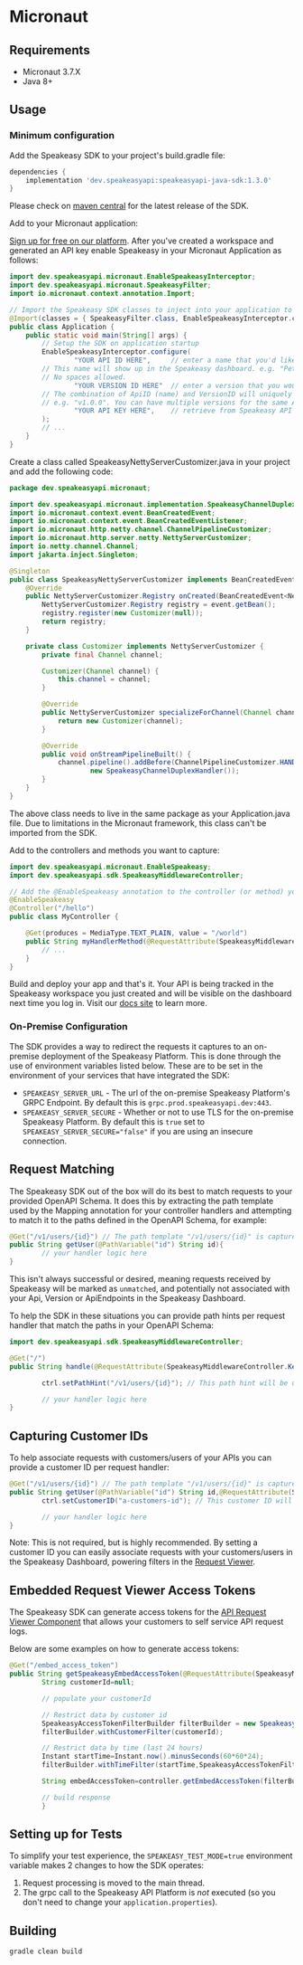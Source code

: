 # Micronaut

## Requirements

- Micronaut 3.7.X
- Java 8+

## Usage

### Minimum configuration

Add the Speakeasy SDK to your project's build.gradle file:

```groovy
dependencies {
    implementation 'dev.speakeasyapi:speakeasyapi-java-sdk:1.3.0'
}
```

Please check on [maven central](https://mavenlibs.com/maven/pom/dev.speakeasyapi/speakeasyapi-java-sdk) for
the latest release of the SDK.

Add to your Micronaut application:

[Sign up for free on our platform](https://www.speakeasyapi.dev/). After you've created a workspace and generated an API
key enable Speakeasy in your Micronaut Application as follows:

```java
import dev.speakeasyapi.micronaut.EnableSpeakeasyInterceptor;
import dev.speakeasyapi.micronaut.SpeakeasyFilter;
import io.micronaut.context.annotation.Import;

// Import the Speakeasy SDK classes to inject into your application to allow request capture
@Import(classes = { SpeakeasyFilter.class, EnableSpeakeasyInterceptor.class }, annotated = "*")
public class Application {
    public static void main(String[] args) {
        // Setup the SDK on application startup
        EnableSpeakeasyInterceptor.configure(
                "YOUR API ID HERE", 	// enter a name that you'd like to associate captured requests with. 
        // This name will show up in the Speakeasy dashboard. e.g. "PetStore" might be a good ApiID for a Pet Store's API.
        // No spaces allowed.
                "YOUR VERSION ID HERE"	// enter a version that you would like to associate captured requests with.
        // The combination of ApiID (name) and VersionID will uniquely identify your requests in the Speakeasy Dashboard.
        // e.g. "v1.0.0". You can have multiple versions for the same ApiID (if running multiple versions of your API)
                "YOUR API KEY HERE",	// retrieve from Speakeasy API dashboard. This can be optionally left out of the configure call and loaded from the SPEAKEASY_API_KEY environment variable.
        );
        // ...
    }
}
```

Create a class called SpeakeasyNettyServerCustomizer.java in your project and add the following code:

```java
package dev.speakeasyapi.micronaut;

import dev.speakeasyapi.micronaut.implementation.SpeakeasyChannelDuplexHandler;
import io.micronaut.context.event.BeanCreatedEvent;
import io.micronaut.context.event.BeanCreatedEventListener;
import io.micronaut.http.netty.channel.ChannelPipelineCustomizer;
import io.micronaut.http.server.netty.NettyServerCustomizer;
import io.netty.channel.Channel;
import jakarta.inject.Singleton;

@Singleton
public class SpeakeasyNettyServerCustomizer implements BeanCreatedEventListener<NettyServerCustomizer.Registry> {
    @Override
    public NettyServerCustomizer.Registry onCreated(BeanCreatedEvent<NettyServerCustomizer.Registry> event) {
        NettyServerCustomizer.Registry registry = event.getBean();
        registry.register(new Customizer(null));
        return registry;
    }

    private class Customizer implements NettyServerCustomizer {
        private final Channel channel;

        Customizer(Channel channel) {
            this.channel = channel;
        }

        @Override
        public NettyServerCustomizer specializeForChannel(Channel channel, ChannelRole role) {
            return new Customizer(channel);
        }

        @Override
        public void onStreamPipelineBuilt() {
            channel.pipeline().addBefore(ChannelPipelineCustomizer.HANDLER_HTTP_STREAM, "speakeasy",
                    new SpeakeasyChannelDuplexHandler());
        }
    }
}
```
The above class needs to live in the same package as your Application.java file. Due to limitations in the Micronaut framework, this class can't be imported from the SDK.

Add to the controllers and methods you want to capture:

```java
import dev.speakeasyapi.micronaut.EnableSpeakeasy;
import dev.speakeasyapi.sdk.SpeakeasyMiddlewareController;

// Add the @EnableSpeakeasy annotation to the controller (or method) you want to capture to enable request capture
@EnableSpeakeasy
@Controller("/hello")
public class MyController {

    @Get(produces = MediaType.TEXT_PLAIN, value = "/world")
    public String myHandlerMethod(@RequestAttribute(SpeakeasyMiddlewareController.Key) SpeakeasyMiddlewareController ctrl) { // Add the SpeakeasyMiddlewareController to your controller method to allow working with the SDK but also to allow the Speakeasy SDK to understand that this method should be captured
        // ...
    }
}
```

Build and deploy your app and that's it. Your API is being tracked in the Speakeasy workspace you just created
and will be visible on the dashboard next time you log in. Visit our [docs site](https://docs.speakeasyapi.dev/) to
learn more.

### On-Premise Configuration

The SDK provides a way to redirect the requests it captures to an on-premise deployment of the Speakeasy Platform. This
is done through the use of environment variables listed below. These are to be set in the environment of your services
that have integrated the SDK:

* `SPEAKEASY_SERVER_URL` - The url of the on-premise Speakeasy Platform's GRPC Endpoint. By default this
  is `grpc.prod.speakeasyapi.dev:443`.
* `SPEAKEASY_SERVER_SECURE` - Whether or not to use TLS for the on-premise Speakeasy Platform. By default this is `true`
  set to `SPEAKEASY_SERVER_SECURE="false"` if you are using an insecure connection.

## Request Matching

The Speakeasy SDK out of the box will do its best to match requests to your provided OpenAPI Schema. It does this by
extracting the path template used by the Mapping annotation for your controller handlers and attempting to match it to
the paths defined in the OpenAPI Schema, for example:

```java
@Get("/v1/users/{id}") // The path template "/v1/users/{id}" is captured automatically by the SDK
public String getUser(@PathVariable("id") String id){
        // your handler logic here
}
```

This isn't always successful or desired, meaning requests received by Speakeasy will be marked as `unmatched`, and
potentially not associated with your Api, Version or ApiEndpoints in the Speakeasy Dashboard.

To help the SDK in these situations you can provide path hints per request handler that match the paths in your OpenAPI
Schema:

```java
import dev.speakeasyapi.sdk.SpeakeasyMiddlewareController;

@Get("/")
public String handle(@RequestAttribute(SpeakeasyMiddlewareController.Key) SpeakeasyMiddlewareController ctrl){

        ctrl.setPathHint("/v1/users/{id}"); // This path hint will be used to match requests to your OpenAPI Schema

        // your handler logic here
}
```

## Capturing Customer IDs

To help associate requests with customers/users of your APIs you can provide a customer ID per request handler:

```java
@Get("/v1/users/{id}") // The path template "/v1/users/{id}" is captured automatically by the SDK
public String getUser(@PathVariable("id") String id,@RequestAttribute(SpeakeasyMiddlewareController.Key) SpeakeasyMiddlewareController ctrl){
        ctrl.setCustomerID("a-customers-id"); // This customer ID will be used to associate this instance of a request with your customers/users

        // your handler logic here
}
```

Note: This is not required, but is highly recommended. By setting a customer ID you can easily associate requests with
your customers/users in the Speakeasy Dashboard, powering filters in the [Request
Viewer](https://docs.speakeasyapi.dev/docs/using-speakeasy/understand-apis).

## Embedded Request Viewer Access Tokens

The Speakeasy SDK can generate access tokens for
the [API Request Viewer Component](https://docs.speakeasyapi.dev/docs/using-speakeasy/build-dev-portals/request-viewer)
that allows your customers to self service API request logs.

Below are some examples on how to generate access tokens:

```java
@Get("/embed_access_token")
public String getSpeakeasyEmbedAccessToken(@RequestAttribute(SpeakeasyMiddlewareController.Key) SpeakeasyMiddlewareController controller){
        String customerId=null;

        // populate your customerId

        // Restrict data by customer id
        SpeakeasyAccessTokenFilterBuilder filterBuilder = new SpeakeasyAccessTokenFilterBuilder();
        filterBuilder.withCustomerFilter(customerId);

        // Restrict data by time (last 24 hours)
        Instant startTime=Instant.now().minusSeconds(60*60*24);
        filterBuilder.withTimeFilter(startTime,SpeakeasyAccessTokenFilterOperator.GreaterThan);

        String embedAccessToken=controller.getEmbedAccessToken(filterBuilder.build());

        // build response
        }
```

## Setting up for Tests

To simplify your test experience, the `SPEAKEASY_TEST_MODE=true` environment variable makes 2
changes to how the SDK operates:

1. Request processing is moved to the main thread.
2. The grpc call to the Speakeasy API Platform is _not_ executed (so you don't need to change
   your `application.properties`).

## Building

```bash
gradle clean build
```